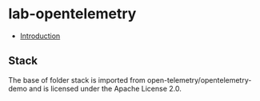 # lab-opentelemetry

- [Introduction](#introduction)

## Stack

The base of folder stack is imported from open-telemetry/opentelemetry-demo and is licensed under the Apache License 2.0.